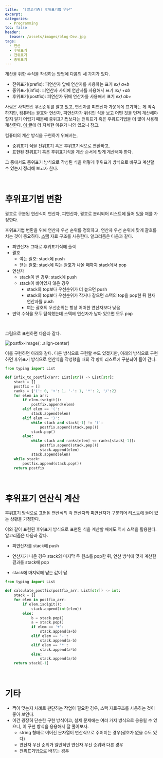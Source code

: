 ```yaml
---
title:  "[알고리즘] 후위표기법 연산"
excerpt: 
categories:
  - Programming
toc: false
header:
  teaser: /assets/images/blog-Dev.jpg
tags:
  - 연산
  - 후위표기
  - 전위표기
  - 중위표기
---
```




 계산을 위한 수식을 작성하는 방법에 다음의 세 가지가 있다.

* 전위표기(prefix): 피연산자 앞에 연산자를 사용하는 표기  *ex) a+b*
* 중위표기(infix): 피연산자 사이에 연산자를 사용해서 표기  *ex) +ab*
* 후위표기(postfix): 피연산자 뒤에 연산자를 사용해서 표기 *ex) ab+*



 사람은 사칙연산 우선순위를 알고 있고, 연산자를 피연산자 가운데에 표기하는 게 익숙하지만, 컴퓨터는 괄호와 연산자, 피연산자가 뒤섞인 식을 보고 어떤 것을 먼저 계산해야 할지 알기 어렵기 때문에 중위표기법보다는 전위표기 혹은 후위표기법을 더 많이 사용해 계산한다. [이 글](https://softwareengineering.stackexchange.com/questions/294898/why-use-postfix-prefix-expression-instead-of-infix)에 더 자세한 이유가 나와 있으니 참고.



 컴퓨터의 계산 방식을 구현하기 위해서는,

- 중위표기 식을 전위표기 혹은 후위표기식으로 변환하고,
- 표현된 전위표기 혹은 후위표기식을 계산 순서에 맞게 계산해야 한다.



 그 중에서도 중위표기 방식으로 작성된 식을 어떻게 후위표기 방식으로 바꾸고 계산할 수 있는지 정리해 보고자 한다.



<br>

# 후위표기법 변환



 괄호로 구분된 연산식이 연산자, 피연산자, 괄호로 분리되어 리스트에 들어 있을 때를 가정한다. 



 후위표기법 변환을 위해 연산자 우선 순위를 정의하고, 연산자 우선 순위에 맞게 괄호를 치는 것이 중요하다. [스택](https://sirzzang.github.io/programming/Programming-Stack/) 자료 구조를 사용한다. 알고리즘은 다음과 같다.

- 피연산자: 그대로 후위표기식에 출력
- 괄호
  - 여는 괄호: stack에 push
  - 닫는 괄호: stack에 여는 괄호가 나올 때까지 stack에서 pop
- 연산자
  - stack이 빈 경우: stack에 push
  - stack이 비어있지 않은 경우
    - stack의 top보다 우선순위가 더 높으면 push
    - stack의 top보다 우선순위가 작거나 같으면 스택의 top을 pop한 뒤 현재 연산자를 push
    - 여는 괄호의 우선순위는 항상 어떠한 연산자보다 낮음
- 만약 수식을 모두 탐색했는데 스택에 연산자가 남아 있으면 모두 pop

<br>

 그림으로 표현하면 다음과 같다.

![postfix-image]({{site.url}}/assets/images/postfix-gif.gif){: .align-center}



 이를 구현하면 아래와 같다. 다른 방식으로 구현할 수도 있겠지만, 아래의 방식으로 구현하면 후위표기 방식으로 연산식을 작성했을 때의 각 항이 리스트에 구분되어 들어 간다.

```python
from typing import List

def infix_to_postfix(arr: List[str]) -> List[str]:
    stack = []
    postfix = []
    ranks = {'(': 0, '+': 1, '-': 1, '*': 2, '/':2}
    for elem in arr:
        if elem.isdigit():
            postfix.append(elem)
        elif elem == '(':
            stack.append(elem)
        elif elem == ')':
            while stack and stack[-1] != '(':
                postfix.append(stack.pop())
            stack.pop()
        else:
            while stack and ranks[elem] <= ranks[stack[-1]]:
                postfix.append(stack.pop())
                stack.append(elem)
            stack.append(elem)
    while stack:
        postfix.append(stack.pop())
    return postfix
```

<br>

# 후위표기 연산식 계산



 후위표기 방식으로 표현된 연산식의 각 연산자와 피연산자가 구분되어 리스트에 들어 있는 상황을 가정한다.

 이와 같이 표현된 후위표기 방식으로 표현된 식을 계산할 때에도 역시 스택을 활용한다. 알고리즘은 다음과 같다.

* 피연산자를 stack에 push
* 연산자가 나온 경우 stack의 마지막 두 원소를 pop한 뒤, 연산 방식에 맞게 계산한 결과를 stack에 pop

* stack에 마지막에 남는 값이 답

```python
from typing import List

def calculate_postfix(postfix_arr: List[str]) -> int:
    stack = []
    for elem in postfix_arr:
        if elem.isdigit():
            stack.append(int(elem))
        else:
            b = stack.pop()
            a = stack.pop()
            if elem == '+':
                stack.append(a+b)
            elif elem == '-':
                stack.append(a-b)
            elif elem == '*':
                stack.append(a*b)
            else:
                stack.append(a/b)
    return stack[-1]

```

<br>

# 기타

* 짝이 맞는지 차례로 판단하는 작업이 필요한 경우, 스택 자료구조를 사용하는 것이 좋아 보인다.
* 이건 굉장히 단순한 구현 방식이고, 실제 문제에는 여러 가지 방식으로 응용될 수 있으니, 이 구현 방식을 응용해서 잘 풀어보자.
  * string 형태로 이어진 문자열이 연산식으로 주어지는 경우(괄호가 없을 수도 있다)
  * 연산자 우선 순위가 일반적인 연산자 우선 순위와 다른 경우
  * 전위표기법으로 바꾸는 경우
